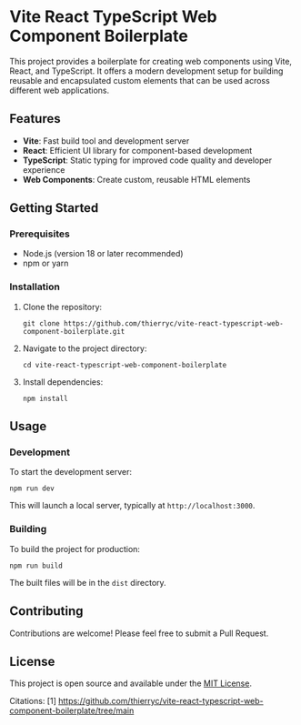 # Vite React TypeScript Web Component Boilerplate

This project provides a boilerplate for creating web components using Vite, React, and TypeScript. It offers a modern development setup for building reusable and encapsulated custom elements that can be used across different web applications.

## Features

- **Vite**: Fast build tool and development server
- **React**: Efficient UI library for component-based development
- **TypeScript**: Static typing for improved code quality and developer experience
- **Web Components**: Create custom, reusable HTML elements

## Getting Started

### Prerequisites

- Node.js (version 18 or later recommended)
- npm or yarn

### Installation

1. Clone the repository:
   ```
   git clone https://github.com/thierryc/vite-react-typescript-web-component-boilerplate.git
   ```

2. Navigate to the project directory:
   ```
   cd vite-react-typescript-web-component-boilerplate
   ```

3. Install dependencies:
   ```
   npm install
   ```

## Usage

### Development

To start the development server:

```
npm run dev
```

This will launch a local server, typically at `http://localhost:3000`.

### Building

To build the project for production:

```
npm run build
```

The built files will be in the `dist` directory.

## Contributing

Contributions are welcome! Please feel free to submit a Pull Request.

## License

This project is open source and available under the [MIT License](LICENSE).

Citations:
[1] https://github.com/thierryc/vite-react-typescript-web-component-boilerplate/tree/main